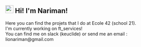 <h2><img src="https://raw.githubusercontent.com/extremecodetv/extremecodetv/master/wave.gif" width="25px"> Hi! I'm Nariman!</h2>
Here you can find the projets that I do at Ecole 42 (school 21). <br>
I'm currently working on ft_services! <br>
You can find me on slack (keuclide) or send me an email : lionariman@gmail.com
</p>
